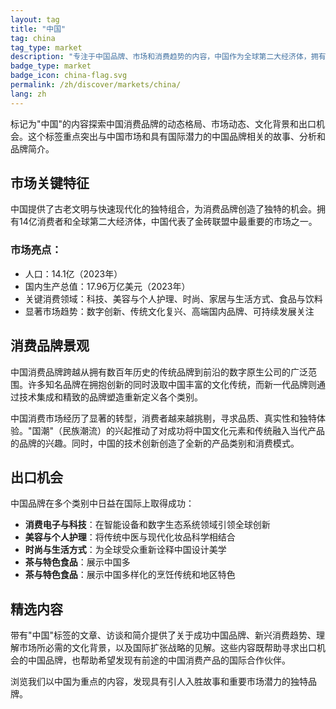 ```yaml
---
layout: tag
title: "中国"
tag: china
tag_type: market
description: "专注于中国品牌、市场和消费趋势的内容，中国作为全球第二大经济体，拥有独特的文化传统和快速演变的消费者偏好。"
badge_type: market
badge_icon: china-flag.svg
permalink: /zh/discover/markets/china/
lang: zh
---
```


标记为"中国"的内容探索中国消费品牌的动态格局、市场动态、文化背景和出口机会。这个标签重点突出与中国市场和具有国际潜力的中国品牌相关的故事、分析和品牌简介。

## 市场关键特征

中国提供了古老文明与快速现代化的独特组合，为消费品牌创造了独特的机会。拥有14亿消费者和全球第二大经济体，中国代表了金砖联盟中最重要的市场之一。

### 市场亮点：
- 人口：14.1亿（2023年）
- 国内生产总值：17.96万亿美元（2023年）
- 关键消费领域：科技、美容与个人护理、时尚、家居与生活方式、食品与饮料
- 显著市场趋势：数字创新、传统文化复兴、高端国内品牌、可持续发展关注

## 消费品牌景观

中国消费品牌跨越从拥有数百年历史的传统品牌到前沿的数字原生公司的广泛范围。许多知名品牌在拥抱创新的同时汲取中国丰富的文化传统，而新一代品牌则通过技术集成和精致的品牌塑造重新定义各个类别。

中国消费市场经历了显著的转型，消费者越来越挑剔，寻求品质、真实性和独特体验。"国潮"（民族潮流）的兴起推动了对成功将中国文化元素和传统融入当代产品的品牌的兴趣。同时，中国的技术创新创造了全新的产品类别和消费模式。

## 出口机会

中国品牌在多个类别中日益在国际上取得成功：

- **消费电子与科技**：在智能设备和数字生态系统领域引领全球创新
- **美容与个人护理**：将传统中医与现代化妆品科学相结合
- **时尚与生活方式**：为全球受众重新诠释中国设计美学
- **茶与特色食品**：展示中国多
- **茶与特色食品**：展示中国多样化的烹饪传统和地区特色

## 精选内容

带有"中国"标签的文章、访谈和简介提供了关于成功中国品牌、新兴消费趋势、理解市场所必需的文化背景，以及国际扩张战略的见解。这些内容既帮助寻求出口机会的中国品牌，也帮助希望发现有前途的中国消费产品的国际合作伙伴。

浏览我们以中国为重点的内容，发现具有引人入胜故事和重要市场潜力的独特品牌。